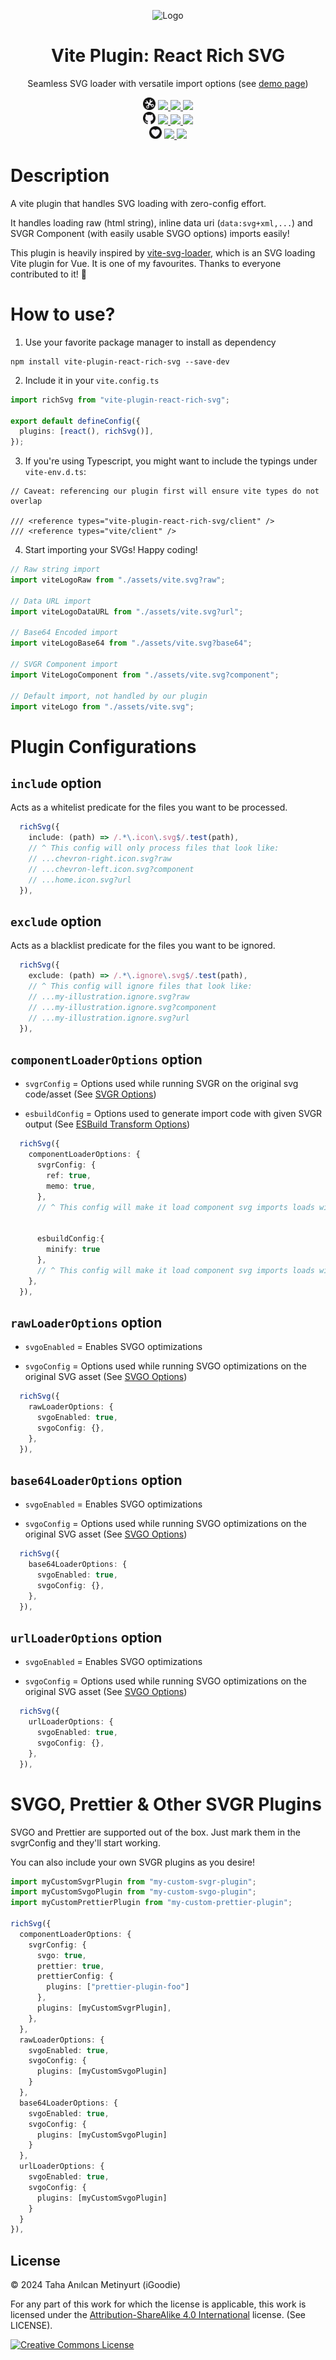 <!-- Logo -->
<p align="center">
  <img src="https://raw.githubusercontent.com/iGoodie/vite-plugin-react-rich-svg/master/.github/assets/logo.svg" height="100px" alt="Logo"/>
</p>
<h1 align="center">
  Vite Plugin: React Rich SVG
</h1>

<!-- Slogan -->
<p align="center">
   Seamless SVG loader with versatile import options (see <a href="https://igoodie.github.io/vite-plugin-react-rich-svg/">demo page</a>)
</p>
<!-- Badges -->
<p align="center">

  <!-- Main Badges -->
  <img src="https://raw.githubusercontent.com/iGoodie/paper-editor/master/.github/assets/main-badge.svg" height="20px"/>
  <a href="https://www.npmjs.com/package/vite-plugin-react-rich-svg">
    <img src="https://img.shields.io/npm/v/vite-plugin-react-rich-svg"/>
  </a>
  <a href="https://github.com/iGoodie/vite-plugin-react-rich-svg/tags">
    <img src="https://img.shields.io/github/v/tag/iGoodie/vite-plugin-react-rich-svg"/>
  </a>
  <a href="https://github.com/iGoodie/vite-plugin-react-rich-svg">
    <img src="https://img.shields.io/github/languages/top/iGoodie/vite-plugin-react-rich-svg"/>
  </a>

  <br/>

  <!-- Github Badges -->
  <img src="https://raw.githubusercontent.com/iGoodie/paper-editor/master/.github/assets/github-badge.svg" height="20px"/>
  <a href="https://github.com/iGoodie/vite-plugin-react-rich-svg/commits/master">
    <img src="https://img.shields.io/github/last-commit/iGoodie/vite-plugin-react-rich-svg"/>
  </a>
  <a href="https://github.com/iGoodie/vite-plugin-react-rich-svg/issues">
    <img src="https://img.shields.io/github/issues/iGoodie/vite-plugin-react-rich-svg"/>
  </a>
  <a href="https://github.com/iGoodie/vite-plugin-react-rich-svg/tree/master/src">
    <img src="https://img.shields.io/github/languages/code-size/iGoodie/vite-plugin-react-rich-svg"/>
  </a>

  <br/>

  <!-- Support Badges -->
  <img src="https://raw.githubusercontent.com/iGoodie/paper-editor/master/.github/assets/support-badge.svg" height="20px"/>
  <a href="https://discord.gg/KNxxdvN">
    <img src="https://img.shields.io/discord/610497509437210624?label=discord"/>
  </a>
  <a href="https://www.patreon.com/iGoodie">
    <img src="https://img.shields.io/endpoint.svg?url=https%3A%2F%2Fshieldsio-patreon.vercel.app%2Fapi%3Fusername%3DiGoodie%26type%3Dpatrons"/>
  </a>
</p>

# Description

A vite plugin that handles SVG loading with zero-config effort.

It handles loading raw (html string), inline data uri (`data:svg+xml,...`) and SVGR Component (with easily usable SVGO options) imports easily!

This plugin is heavily inspired by [vite-svg-loader](https://github.com/jpkleemans/vite-svg-loader), which is an SVG loading Vite plugin for Vue. It is one of my favourites. Thanks to everyone contributed to it! 💜

# How to use?

1. Use your favorite package manager to install as dependency

```
npm install vite-plugin-react-rich-svg --save-dev
```

2. Include it in your `vite.config.ts`

```ts
import richSvg from "vite-plugin-react-rich-svg";

export default defineConfig({
  plugins: [react(), richSvg()],
});
```

3. If you're using Typescript, you might want to include the typings under `vite-env.d.ts`:

```tsx
// Caveat: referencing our plugin first will ensure vite types do not overlap

/// <reference types="vite-plugin-react-rich-svg/client" />
/// <reference types="vite/client" />
```

4. Start importing your SVGs! Happy coding!

```ts
// Raw string import
import viteLogoRaw from "./assets/vite.svg?raw";

// Data URL import
import viteLogoDataURL from "./assets/vite.svg?url";

// Base64 Encoded import
import viteLogoBase64 from "./assets/vite.svg?base64";

// SVGR Component import
import ViteLogoComponent from "./assets/vite.svg?component";

// Default import, not handled by our plugin
import viteLogo from "./assets/vite.svg";
```

# Plugin Configurations

## `include` option

Acts as a whitelist predicate for the files you want to be processed.

```ts
  richSvg({
    include: (path) => /.*\.icon\.svg$/.test(path),
    // ^ This config will only process files that look like:
    // ...chevron-right.icon.svg?raw
    // ...chevron-left.icon.svg?component
    // ...home.icon.svg?url
  }),
```

## `exclude` option

Acts as a blacklist predicate for the files you want to be ignored.

```ts
  richSvg({
    exclude: (path) => /.*\.ignore\.svg$/.test(path),
    // ^ This config will ignore files that look like:
    // ...my-illustration.ignore.svg?raw
    // ...my-illustration.ignore.svg?component
    // ...my-illustration.ignore.svg?url
  }),
```

## `componentLoaderOptions` option

- `svgrConfig` = Options used while running SVGR on the original svg code/asset (See [SVGR Options](https://react-svgr.com/docs/options/))

- `esbuildConfig` = Options used to generate import code with given SVGR output (See [ESBuild Transform Options](https://esbuild.github.io/api/#transform))

```ts
  richSvg({
    componentLoaderOptions: {
      svgrConfig: {
        ref: true,
        memo: true,
      },
      // ^ This config will make it load component svg imports loads with forwardedRef & memo wrapped


      esbuildConfig:{
        minify: true
      },
      // ^ This config will make it load component svg imports loads with minification enabled
    },
  }),
```

## `rawLoaderOptions` option

- `svgoEnabled` = Enables SVGO optimizations

- `svgoConfig` = Options used while running SVGO optimizations on the original SVG asset (See [SVGO Options](https://github.com/svg/svgo#configuration))

```ts
  richSvg({
    rawLoaderOptions: {
      svgoEnabled: true,
      svgoConfig: {},
    },
  }),
```

## `base64LoaderOptions` option

- `svgoEnabled` = Enables SVGO optimizations

- `svgoConfig` = Options used while running SVGO optimizations on the original SVG asset (See [SVGO Options](https://github.com/svg/svgo#configuration))

```ts
  richSvg({
    base64LoaderOptions: {
      svgoEnabled: true,
      svgoConfig: {},
    },
  }),
```

## `urlLoaderOptions` option

- `svgoEnabled` = Enables SVGO optimizations

- `svgoConfig` = Options used while running SVGO optimizations on the original SVG asset (See [SVGO Options](https://github.com/svg/svgo#configuration))

```ts
  richSvg({
    urlLoaderOptions: {
      svgoEnabled: true,
      svgoConfig: {},
    },
  }),
```

# SVGO, Prettier & Other SVGR Plugins

SVGO and Prettier are supported out of the box. Just mark them in the svgrConfig and they'll start working.

You can also include your own SVGR plugins as you desire!

```ts
import myCustomSvgrPlugin from "my-custom-svgr-plugin";
import myCustomSvgoPlugin from "my-custom-svgo-plugin";
import myCustomPrettierPlugin from "my-custom-prettier-plugin";

richSvg({
  componentLoaderOptions: {
    svgrConfig: {
      svgo: true,
      prettier: true,
      prettierConfig: {
        plugins: ["prettier-plugin-foo"]
      },
      plugins: [myCustomSvgrPlugin],
    },
  },
  rawLoaderOptions: {
    svgoEnabled: true,
    svgoConfig: {
      plugins: [myCustomSvgoPlugin]
    }
  },
  base64LoaderOptions: {
    svgoEnabled: true,
    svgoConfig: {
      plugins: [myCustomSvgoPlugin]
    }
  },
  urlLoaderOptions: {
    svgoEnabled: true,
    svgoConfig: {
      plugins: [myCustomSvgoPlugin]
    }
  }
}),
```

## License

&copy; 2024 Taha Anılcan Metinyurt (iGoodie)

For any part of this work for which the license is applicable, this work is licensed under the [Attribution-ShareAlike 4.0 International](http://creativecommons.org/licenses/by-sa/4.0/) license. (See LICENSE).

<a rel="license" href="http://creativecommons.org/licenses/by-sa/4.0/"><img alt="Creative Commons License" style="border-width:0" src="https://i.creativecommons.org/l/by-sa/4.0/88x31.png" /></a>
